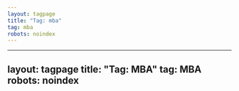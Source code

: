 ```yaml
---
layout: tagpage
title: "Tag: mba"
tag: mba
robots: noindex
---
```

---
layout: tagpage
title: "Tag: MBA"
tag: MBA
robots: noindex
---
